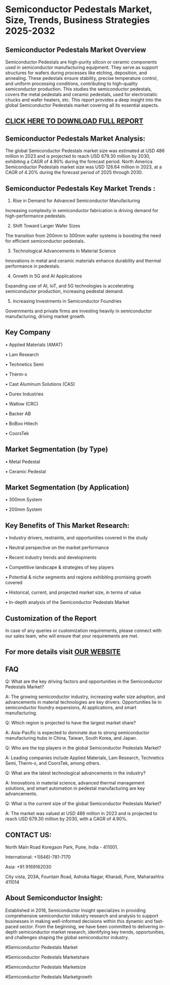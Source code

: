 Semiconductor Pedestals Market, Size, Trends, Business Strategies 2025-2032
=
Semiconductor Pedestals Market Overview
-
Semiconductor Pedestals are high-purity silicon or ceramic components used in semiconductor manufacturing equipment. They serve as support structures for wafers during processes like etching, deposition, and annealing. These pedestals ensure stability, precise temperature control, and uniform processing conditions, contributing to high-quality semiconductor production.
This studies the semiconductor pedestals, covers the metal pedestals and ceramic pedestals, used for electrostatic chucks and wafer heaters, etc. This report provides a deep insight into the global Semiconductor Pedestals market covering all its essential aspects. 

[CLICK HERE TO DOWNLOAD FULL REPORT](https://semiconductorinsight.com/report/semiconductor-pedestals-market/)
-
Semiconductor Pedestals Market Analysis:
-
The global Semiconductor Pedestals market size was estimated at USD 486 million in 2023 and is projected to reach USD 679.30 million by 2030, exhibiting a CAGR of 4.90% during the forecast period.
North America Semiconductor Pedestals market size was USD 126.64 million in 2023, at a CAGR of 4.20% during the forecast period of 2025 through 2030.

Semiconductor Pedestals Key Market Trends  :
-
1.	Rise in Demand for Advanced Semiconductor Manufacturing

Increasing complexity in semiconductor fabrication is driving demand for high-performance pedestals.

2.	Shift Toward Larger Wafer Sizes

The transition from 200mm to 300mm wafer systems is boosting the need for efficient semiconductor pedestals.

3.	Technological Advancements in Material Science

Innovations in metal and ceramic materials enhance durability and thermal performance in pedestals.

4.	Growth in 5G and AI Applications

Expanding use of AI, IoT, and 5G technologies is accelerating semiconductor production, increasing pedestal demand.

5.	Increasing Investments in Semiconductor Foundries

Governments and private firms are investing heavily in semiconductor manufacturing, driving market growth.

Key Company
-
•	Applied Materials (AMAT)

•	Lam Research

•	Technetics Semi

•	Therm-x

•	Cast Aluminum Solutions (CAS)

•	Durex Industries

•	Watlow (CRC)

•	Backer AB

•	BoBoo Hitech

•	CoorsTek

Market Segmentation (by Type)
-
•	Metal Pedestal

•	Ceramic Pedestal

Market Segmentation (by Application)
-
•	300mm System

•	200mm System

Key Benefits of This Market Research:
-
•	Industry drivers, restraints, and opportunities covered in the study

•	Neutral perspective on the market performance

•	Recent industry trends and developments

•	Competitive landscape & strategies of key players

•	Potential & niche segments and regions exhibiting promising growth covered

•	Historical, current, and projected market size, in terms of value

•	In-depth analysis of the Semiconductor Pedestals Market

Customization of the Report
-
In case of any queries or customization requirements, please connect with our sales team, who will ensure that your requirements are met.

For more details visit [OUR WEBSITE](https://semiconductorinsight.com/report/semiconductor-pedestals-market/)
-
FAQ
-
Q: What are the key driving factors and opportunities in the Semiconductor Pedestals Market?

A: The growing semiconductor industry, increasing wafer size adoption, and advancements in material technologies are key drivers. Opportunities lie in semiconductor foundry expansions, AI applications, and smart manufacturing.

Q: Which region is projected to have the largest market share?

A: Asia-Pacific is expected to dominate due to strong semiconductor manufacturing hubs in China, Taiwan, South Korea, and Japan.

Q: Who are the top players in the global Semiconductor Pedestals Market?

A: Leading companies include Applied Materials, Lam Research, Technetics Semi, Therm-x, and CoorsTek, among others.

Q: What are the latest technological advancements in the industry?

A: Innovations in material science, advanced thermal management solutions, and smart automation in pedestal manufacturing are key advancements.

Q: What is the current size of the global Semiconductor Pedestals Market?

A: The market was valued at USD 486 million in 2023 and is projected to reach USD 679.30 million by 2030, with a CAGR of 4.90%.

CONTACT US:
-
North Main Road Koregaon Park, Pune, India - 411001.

International: +1(646)-781-7170

Asia: +91 9169162030

City vista, 203A, Fountain Road, Ashoka Nagar, Kharadi, Pune, Maharashtra 411014

About Semiconductor Insight:
-
Established in 2016, Semiconductor Insight specializes in providing comprehensive semiconductor industry research and analysis to support businesses in making well-informed decisions within this dynamic and fast-paced sector. From the beginning, we have been committed to delivering in-depth semiconductor market research, identifying key trends, opportunities, and challenges shaping the global semiconductor industry.

#Semiconductor Pedestals Market

#Semiconductor Pedestals Marketshare

#Semiconductor Pedestals Marketsize

#Semiconductor Pedestals Marketgrowth






